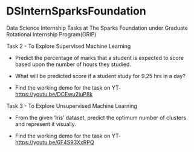 # DSInternSparksFoundation
Data Science Internship Tasks at The Sparks Foundation under Graduate Rotational Internship Program(GRIP)

Task 2 - To Explore Supervised Machine Learning
 - Predict the percentage of  marks that a student is expected to score based upon the  number of hours they studied.
 - What will be predicted score if a student study for 9.25 hrs in a  day? 
 
 - Find the working demo for the task on YT- https://youtu.be/DCEwu2iuP8k
 
Task 3 - To Explore Unsupervised Machine Learning
 - From the given ‘Iris’ dataset, predict the optimum number of clusters and represent it visually. 
 
 - Find the working demo for the task on YT- https://youtu.be/6F4S93XxRPQ

